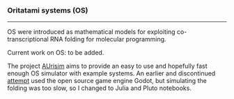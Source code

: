### Oritatami systems (OS)
___

OS were introduced as mathematical models for exploiting co-transcriptional RNA folding for molecular programming.

Current work on OS: to be added.

The project [AUrisim](https://github.com/szfazekas/AUrisim-julia) aims to provide an easy to use and hopefully fast enough OS simulator with example systems. An earlier and discontinued [attempt](https://github.com/szfazekas/AUrisim) used the open source game engine Godot, but simulating the folding was too slow, so I changed to Julia and Pluto notebooks.


